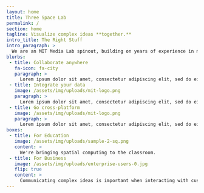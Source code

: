 ```yaml
---
layout: home
title: Three Space Lab
permalink: /
section: home
tagline: Visualize complex ideas **together.**
intro_title: The Right Stuff
intro_paragraph: >
  We are an MIT Media Lab spinout, building on years of experience in multi-user virtual reality and scientific visualization. In addition, Lorem ipsum dolor sit amet, consectetur adipiscing elit, sed do eiusmod tempor incididunt ut labore et dolore magna aliqua. Ut enim ad minim veniam, quis nostrud exercitation ullamco laboris nisi ut aliquip ex ea commodo consequat.
blurbs:
 - title: Collaborate anywhere
   fa-icon: fa-city
   paragraph: >
     Lorem ipsum dolor sit amet, consectetur adipiscing elit, sed do eiusmod tempor incididunt ut labore et dolore magna aliqua.
 - title: Integrate your data
   image: /assets/img/uploads/mit-logo.png
   paragraph: >
     Lorem ipsum dolor sit amet, consectetur adipiscing elit, sed do eiusmod tempor incididunt ut labore et dolore magna aliqua.
 - title: Go cross-platform
   image: /assets/img/uploads/mit-logo.png
   paragraph: >
     Lorem ipsum dolor sit amet, consectetur adipiscing elit, sed do eiusmod tempor incididunt ut labore et dolore magna aliqua.
boxes:
 - title: For Education
   image: /assets/img/uploads/sample-2-sq.png
   content: >
     We're bringing spatial computing to the classroom.
 - title: For Business
   image: /assets/img/uploads/enterprise-users-0.jpg
   flip: true
   content: >
     Communicating complex ideas is important when interacting with customers and investors, and also amongst employees. We currently serve clients in biotech, management consulting, and education.
---
```

